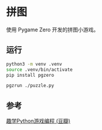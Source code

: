 # 拼图

使用 Pygame Zero 开发的拼图小游戏。

## 运行

```sh
python3 -m venv .venv
source .venv/bin/activate
pip install pgzero

pgzrun ./puzzle.py
```

## 参考

[趣学Python游戏编程 (豆瓣)](https://book.douban.com/subject/35108463/)

